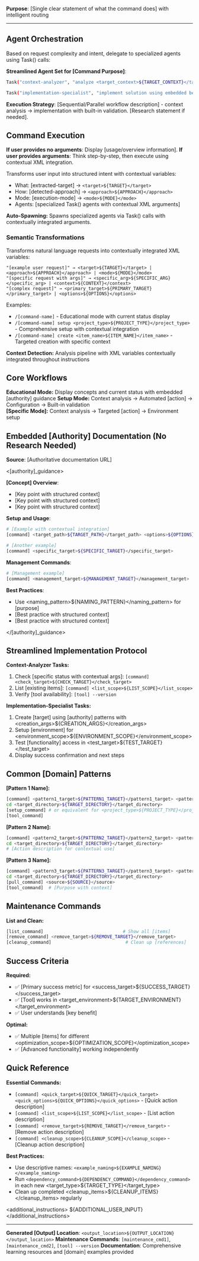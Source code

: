 **Purpose**: [Single clear statement of what the command does] with intelligent routing

---

## Agent Orchestration

Based on request complexity and intent, delegate to specialized agents using Task() calls:

**Streamlined Agent Set for [Command Purpose]**:

```bash
Task("context-analyzer", "analyze <target_context>${TARGET_CONTEXT}</target_context> and identify <analysis_focus>${ANALYSIS_FOCUS}</analysis_focus>")
```

```bash
Task("implementation-specialist", "implement solution using embedded best practices for <implementation_scope>${IMPLEMENTATION_SCOPE}</implementation_scope>")
```

**Execution Strategy**: [Sequential/Parallel workflow description] - context analysis → implementation with built-in validation. [Research statement if needed].

## Command Execution

**If user provides no arguments**: Display [usage/overview information].
**If user provides arguments**: Think step-by-step, then execute using contextual XML integration.

Transforms user input into structured intent with contextual variables:

- What: [extracted-target] → `<target>${TARGET}</target>`
- How: [detected-approach] → `<approach>${APPROACH}</approach>`
- Mode: [execution-mode] → `<mode>${MODE}</mode>`
- Agents: [specialized Task() agents with contextual XML arguments]

**Auto-Spawning:** Spawns specialized agents via Task() calls with contextually integrated arguments.

### Semantic Transformations

Transforms natural language requests into contextually integrated XML variables:

```
"[example user request]" → <target>${TARGET}</target> | <approach>${APPROACH}</approach> | <mode>${MODE}</mode>
"[specific request with args]" → <specific_arg>${SPECIFIC_ARG}</specific_arg> | <context>${CONTEXT}</context>
"[complex request]" → <primary_target>${PRIMARY_TARGET}</primary_target> | <options>${OPTIONS}</options>
```

Examples:

- `/[command-name]` - Educational mode with current status display
- `/[command-name] setup <project_type>${PROJECT_TYPE}</project_type>` - Comprehensive setup with contextual integration
- `/[command-name] create <item_name>${ITEM_NAME}</item_name>` - Targeted creation with specific context

**Context Detection:** Analysis pipeline with XML variables contextually integrated throughout instructions

## Core Workflows

**Educational Mode:** Display concepts and current status with embedded [authority] guidance
**Setup Mode:** Context analysis → Automated [action] → Configuration → Built-in validation  
**[Specific Mode]:** Context analysis → Targeted [action] → Environment setup

## Embedded [Authority] Documentation (No Research Needed)

**Source**: [Authoritative documentation URL]

<[authority]\_guidance>

**[Concept] Overview**:

- [Key point with structured context]
- [Key point with structured context]
- [Key point with structured context]

**Setup and Usage**:

```bash
# [Example with contextual integration]
[command] <target_path>${TARGET_PATH}</target_path> <options>${OPTIONS}</options>

# [Another example]
[command] <specific_target>${SPECIFIC_TARGET}</specific_target>
```

**Management Commands**:

```bash
# [Management example]
[command] <management_target>${MANAGEMENT_TARGET}</management_target>
```

**Best Practices**:

- Use <naming_pattern>${NAMING_PATTERN}</naming_pattern> for [purpose]
- [Best practice with structured context]
- [Best practice with structured context]

</[authority]\_guidance>

## Streamlined Implementation Protocol

**Context-Analyzer Tasks:**

1. Check [specific status with contextual args]: `[command] <check_target>${CHECK_TARGET}</check_target>`
2. List [existing items]: `[command] <list_scope>${LIST_SCOPE}</list_scope>`
3. Verify [tool availability]: `[tool] --version`

**Implementation-Specialist Tasks:**

1. Create [target] using [authority] patterns with <creation_args>${CREATION_ARGS}</creation_args>
2. Setup [environment] for <environment_scope>${ENVIRONMENT_SCOPE}</environment_scope>
3. Test [functionality] access in <test_target>${TEST_TARGET}</test_target>
4. Display success confirmation and next steps

## Common [Domain] Patterns

**[Pattern 1 Name]:**

```bash
[command] <pattern1_target>${PATTERN1_TARGET}</pattern1_target> <pattern1_options>${PATTERN1_OPTIONS}</pattern1_options>
cd <target_directory>${TARGET_DIRECTORY}</target_directory>
[setup_command] # or equivalent for <project_type>${PROJECT_TYPE}</project_type>
[tool_command]
```

**[Pattern 2 Name]:**

```bash
[command] <pattern2_target>${PATTERN2_TARGET}</pattern2_target> <pattern2_branch>${PATTERN2_BRANCH}</pattern2_branch>
cd <target_directory>${TARGET_DIRECTORY}</target_directory>
# [Action description for contextual use]
```

**[Pattern 3 Name]:**

```bash
[command] <pattern3_target>${PATTERN3_TARGET}</pattern3_target> <pattern3_identifier>${PATTERN3_IDENTIFIER}</pattern3_identifier>
cd <target_directory>${TARGET_DIRECTORY}</target_directory>
[pull_command] <source>${SOURCE}</source>
[tool_command]  # [Purpose with context]
```

## Maintenance Commands

**List and Clean:**

```bash
[list_command]                              # Show all [items]
[remove_command] <remove_target>${REMOVE_TARGET}</remove_target>       # Remove when done
[cleanup_command]                            # Clean up [references]
```

## Success Criteria

**Required:**

- ✅ [Primary success metric] for <success_target>${SUCCESS_TARGET}</success_target>
- ✅ [Tool] works in <target_environment>${TARGET_ENVIRONMENT}</target_environment>
- ✅ User understands [key benefit]

**Optimal:**

- ✅ Multiple [items] for different <optimization_scope>${OPTIMIZATION_SCOPE}</optimization_scope>
- ✅ [Advanced functionality] working independently

## Quick Reference

**Essential Commands:**

- `[command] <quick_target>${QUICK_TARGET}</quick_target> <quick_options>${QUICK_OPTIONS}</quick_options>` - [Quick action description]
- `[command] <list_scope>${LIST_SCOPE}</list_scope>` - [List action description]
- `[command] <remove_target>${REMOVE_TARGET}</remove_target>` - [Remove action description]
- `[command] <cleanup_scope>${CLEANUP_SCOPE}</cleanup_scope>` - [Cleanup action description]

**Best Practices:**

- Use descriptive names: `<example_naming>${EXAMPLE_NAMING}</example_naming>`
- Run `<dependency_command>${DEPENDENCY_COMMAND}</dependency_command>` in each new <target_type>${TARGET_TYPE}</target_type>
- Clean up completed <cleanup_items>${CLEANUP_ITEMS}</cleanup_items> regularly

<additional_instructions>
${ADDITIONAL_USER_INPUT}
</additional_instructions>

---

**Generated [Output] Location**: `<output_location>${OUTPUT_LOCATION}</output_location>`
**Maintenance Commands**: `[maintenance_cmd1]`, `[maintenance_cmd2]`, `[tool] --version`
**Documentation**: Comprehensive learning resources and [domain] examples provided

